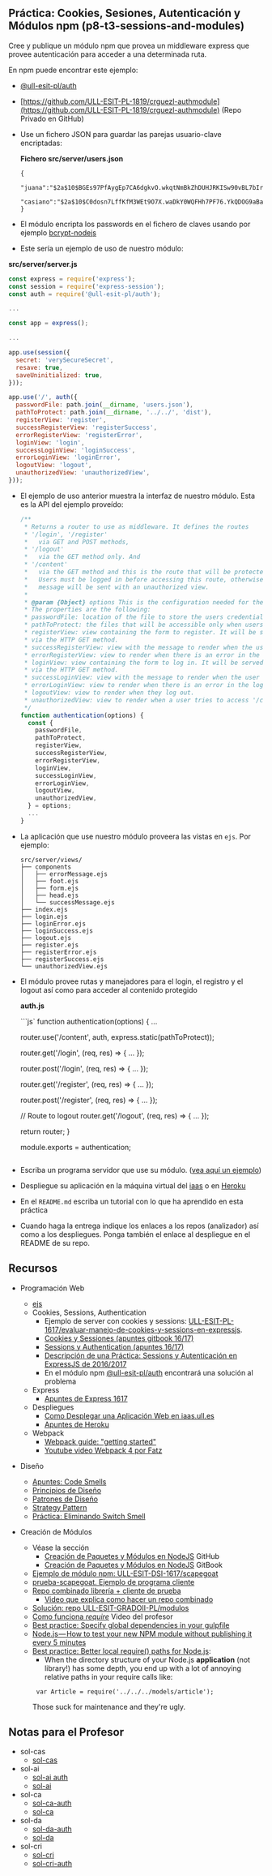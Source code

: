 ## Práctica: Cookies, Sesiones, Autenticación y Módulos npm (p8-t3-sessions-and-modules)

Cree y publique un módulo npm  que provea un middleware express que provee autenticación para acceder a una determinada 
ruta. 

En npm  puede encontrar este ejemplo:

* [@ull-esit-pl/auth](https://www.npmjs.com/package/@ull-esit-pl/auth)
* [https://github.com/ULL-ESIT-PL-1819/crguezl-authmodule](https://github.com/ULL-ESIT-PL-1819/crguezl-authmodule) (Repo Privado en GitHub)

* Use un fichero JSON para guardar las parejas usuario-clave encriptadas:

  **Fichero src/server/users.json**

  ```
  {
    "juana":"$2a$10$BGEs97PfAygEp7CA6dgkvO.wkqtNmBkZhDUHJRKISw90vBL7bIrUS",
    "casiano":"$2a$10$C0dosn7LffKfM3WEt9O7X.waDkY0WQFHh7PF76.YkQDOG9aBa3nIC"
  }
  ```

* El módulo encripta los passwords en el fichero de claves usando por ejemplo  [bcrypt-nodejs](https://www.npmjs.com/package/bcrypt-nodejs)
* Este sería un ejemplo de uso de nuestro módulo:

 **src/server/server.js**
  ```js
  const express = require('express');
  const session = require('express-session');
  const auth = require('@ull-esit-pl/auth');

  ...

  const app = express();

  ...

  app.use(session({
    secret: 'verySecureSecret',
    resave: true,
    saveUninitialized: true,
  }));

  app.use('/', auth({
    passwordFile: path.join(__dirname, 'users.json'),
    pathToProtect: path.join(__dirname, '../../', 'dist'),
    registerView: 'register',
    successRegisterView: 'registerSuccess',
    errorRegisterView: 'registerError',
    loginView: 'login',
    successLoginView: 'loginSuccess',
    errorLoginView: 'loginError',
    logoutView: 'logout',
    unauthorizedView: 'unauthorizedView',
  }));
  ```
* El ejemplo de uso anterior muestra la interfaz de nuestro módulo. Esta es la API del ejemplo proveído:

  ```js
  /**
   * Returns a router to use as middleware. It defines the routes 
   * '/login', '/register'
   *   via GET and POST methods, 
   * '/logout' 
   *   via the GET method only. And 
   * '/content' 
   *   via the GET method and this is the route that will be protected. 
   *   Users must be logged in before accessing this route, otherwise a 401 
   *   message will be sent with an unauthorized view.
   *
   * @param {Object} options This is the configuration needed for the authentication.
   * The properties are the following:
   * passwordFile: location of the file to store the users credentials.
   * pathToProtect: the files that will be accessible only when users are logged in.
   * registerView: view containing the form to register. It will be served at '/register'
   * via the HTTP GET method.
   * successRegisterView: view with the message to render when the user registers successfully.
   * errorRegisterView: view to render when there is an error in the registration.
   * loginView: view containing the form to log in. It will be served at '/login'
   * via the HTTP GET method.
   * successLoginView: view with the message to render when the user logs in successfully.
   * errorLoginView: view to render when there is an error in the login.
   * logoutView: view to render when they log out.
   * unauthorizedView: view to render when a user tries to access '/content' without being logged in
   */
  function authentication(options) {
    const {
      passwordFile,
      pathToProtect,
      registerView,
      successRegisterView,
      errorRegisterView,
      loginView,
      successLoginView,
      errorLoginView,
      logoutView,
      unauthorizedView,
    } = options;
    ...
  }

  ```

* La aplicación que use nuestro módulo proveera las vistas en `ejs`. Por ejemplo:

  ```
  src/server/views/
  ├── components
  │   ├── errorMessage.ejs
  │   ├── foot.ejs
  │   ├── form.ejs
  │   ├── head.ejs
  │   └── successMessage.ejs
  ├── index.ejs
  ├── login.ejs
  ├── loginError.ejs
  ├── loginSuccess.ejs
  ├── logout.ejs
  ├── register.ejs
  ├── registerError.ejs
  ├── registerSuccess.ejs
  └── unauthorizedView.ejs
  ```

* El módulo provee rutas  y manejadores para el login, el registro y el logout así como para acceder al contenido protegido

  **auth.js**

  ```js`
  function authentication(options) {
    ...

    router.use('/content', auth, express.static(pathToProtect));

    router.get('/login', (req, res) => {
      ...
    });

    router.post('/login', (req, res) => {
      ...
    });

    router.get('/register', (req, res) => {
      ...
    });

    router.post('/register', (req, res) => {
      ...
    });

    // Route to logout
    router.get('/logout', (req, res) => {
      ...
    });

    return router;
  }

  module.exports = authentication;
  ```

* Escriba un programa servidor que use su módulo.  ([vea aquí un ejemplo](https://github.com/ULL-ESIT-PL-1617/evaluar-manejo-de-cookies-y-sessions-en-expressjs-alu0100825510)) 
* Despliegue su aplicación en la máquina virtual del [iaas](https://github.com/SYTW/iaas-ull-es) o en [Heroku](https://casianorodriguezleon.gitbooks.io/ull-esit-1617/content/recursos/heroku.html) 
* En el `README.md` escriba un tutorial con lo que ha aprendido en esta práctica
* Cuando haga la entrega indique los enlaces a los repos (analizador) así como a los despliegues. Ponga también el enlace al despliegue en el README de su repo.



## Recursos

* Programación Web

  * [ejs](https://ejs.co/)
  * Cookies, Sessions, Authentication
    * Ejemplo de server con cookies y sessions: [ULL-ESIT-PL-1617/evaluar-manejo-de-cookies-y-sessions-en-expressjs](https://github.com/ULL-ESIT-PL-1617/evaluar-manejo-de-cookies-y-sessions-en-expressjs-alu0100825510).
    * [Cookies y Sessiones (apuntes gitbook 16/17)](https://casianorodriguezleon.gitbooks.io/ull-esit-1617/content/apuntes/cookies/)
    * [Sessions y Authentication (apuntes 16/17)](https://casianorodriguezleon.gitbooks.io/ull-esit-1617/content/apuntes/authentication/)
    * [Descripción de una Práctica: Sessions y Autenticación en ExpressJS de 2016/2017](https://casianorodriguezleon.gitbooks.io/ull-esit-1617/content/practicas/practicasessions.html)
    * En el módulo npm [@ull-esit-pl/auth](https://www.npmjs.com/package/@ull-esit-pl/auth) encontrará una solución al problema 
  * Express
    * [Apuntes de Express 1617](https://casianorodriguezleon.gitbooks.io/ull-esit-1617/content/apuntes/express/)
  * Despliegues
    * [Como Desplegar una Aplicación Web en iaas.ull.es](https://github.com/SYTW/iaas-ull-es)
    * [Apuntes de Heroku](https://casianorodriguezleon.gitbooks.io/ull-esit-1617/content/recursos/heroku.html)
  * Webpack
    * [Webpack guide: "getting started"](https://webpack.js.org/guides/getting-started/)
    * [Youtube video Webpack 4 por Fatz](https://youtu.be/vF2emKbaP4M)
* Diseño
  * [Apuntes: Code Smells](https://casianorodriguezleon.gitbooks.io/ull-esit-1617/content/apuntes/patterns/codesmell.html)
  * [Principios de Diseño](https://casianorodriguezleon.gitbooks.io/ull-esit-1617/content/apuntes/patterns/designprinciples.html)
  * [Patrones de Diseño](https://casianorodriguezleon.gitbooks.io/ull-esit-1617/content/apuntes/patterns/)
  * [Strategy Pattern](https://casianorodriguezleon.gitbooks.io/ull-esit-1617/content/apuntes/patterns/strategypattern.html)
  * [Práctica: Eliminando Switch Smell](https://casianorodriguezleon.gitbooks.io/ull-esit-1617/content/practicas/practicanoswitchsmell.html)
* Creación de Módulos
  * Véase la sección
    - [Creación de Paquetes y Módulos en NodeJS](https://crguezl.github.io/ull-esit-1617/_book/apuntes/npm/nodejspackages.html) GitHub
    - [Creación de Paquetes y Módulos en NodeJS](https://casianorodriguezleon.gitbooks.io/ull-esit-1617/content/apuntes/npm/nodejspackages.html) GitBook
  * [Ejemplo de módulo npm: ULL-ESIT-DSI-1617/scapegoat](https://github.com/ULL-ESIT-DSI-1617/scapegoat)
  * [prueba-scapegoat. Ejemplo de programa cliente](https://github.com/ULL-ESIT-DSI-1617/prueba-scapegoat)
  * [Repo combinado librería + cliente de prueba](https://github.com/ULL-ESIT-DSI-1617/create-a-npm-module)
    - [Video que explica como hacer un repo combinado](https://youtu.be/17cZY3na3As)
  * [Solución:  repo ULL-ESIT-GRADOII-PL/modulos](https://github.com/ULL-ESIT-GRADOII-PL/modulos/tree/master)
  * [Como funciona *require*](https://youtu.be/qffmnSCRR3c) Video del profesor
  * [Best practice: Specify global dependencies in your gulpfile](https://stackoverflow.com/questions/14657170/installing-global-npm-dependencies-via-package-json)
  * [Node.js — How to test your new NPM module without publishing it every 5 minutes](https://medium.com/@the1mills/how-to-test-your-npm-module-without-publishing-it-every-5-minutes-1c4cb4b369be)
  * [Best practice: Better local require() paths for Node.js](https://gist.github.com/branneman/8048520):
     - When the directory structure of your Node.js **application** (not library!) has some depth, you end up with a lot of annoying relative paths in your require calls like:
      ```
       var Article = require('../../../models/article');
      ```
     Those suck for maintenance and they're ugly.


## Notas para el Profesor

* sol-cas
  * [sol-cas](https://github.com/ULL-ESIT-PL-1819/analizador-lexico-para-js)
* sol-ai
  * [sol-ai auth](https://github.com/ULL-ESIT-PL-1718/authentication-angeligareta)
  * [sol-ai](https://github.com/ULL-ESIT-PL-1718/analizador-lexico-para-js-angeligareta)
* sol-ca
  * [sol-ca-auth](https://github.com/ULL-ESIT-PL-1718/alu0100966589-AuthModule)
  * [sol-ca](https://github.com/ULL-ESIT-PL-1718/analizador-lexico-para-js-alu0100966589)
* sol-da
  * [sol-da-auth](https://github.com/ULL-ESIT-PL-1718/auth-alu0100973914)
  * [sol-da](https://github.com/ULL-ESIT-PL-1718/analizador-lexico-para-js-alu0100973914)
* sol-cri
  * [sol-cri](https://github.com/ULL-ESIT-PL-1718/analizador-lexico-para-js-alu0100945850)
  * [sol-cri-auth](https://github.com/ULL-ESIT-PL-1718/auth-alu0100945850)




